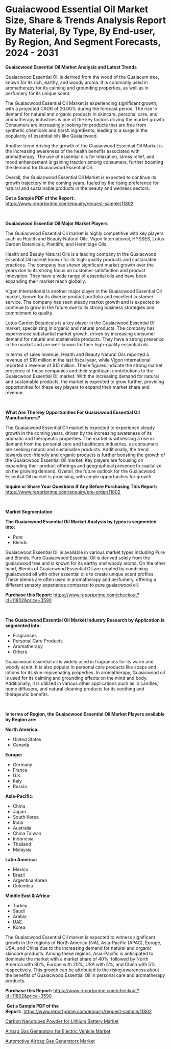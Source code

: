 <p><h1>Guaiacwood Essential Oil Market Size, Share & Trends Analysis Report By Material, By Type, By End-user, By Region, And Segment Forecasts, 2024 - 2031</h1></p><p><strong>Guaiacwood Essential Oil Market Analysis and Latest Trends</strong></p>
<p><p>Guaiacwood Essential Oil is derived from the wood of the Guaiacum tree, known for its rich, earthy, and woody aroma. It is commonly used in aromatherapy for its calming and grounding properties, as well as in perfumery for its unique scent.</p><p>The Guaiacwood Essential Oil Market is experiencing significant growth, with a projected CAGR of 20.00% during the forecast period. The rise in demand for natural and organic products in skincare, personal care, and aromatherapy industries is one of the key factors driving the market growth. Consumers are increasingly looking for products that are free from synthetic chemicals and harsh ingredients, leading to a surge in the popularity of essential oils like Guaiacwood.</p><p>Another trend driving the growth of the Guaiacwood Essential Oil Market is the increasing awareness of the health benefits associated with aromatherapy. The use of essential oils for relaxation, stress relief, and mood enhancement is gaining traction among consumers, further boosting the demand for Guaiacwood Essential Oil.</p><p>Overall, the Guaiacwood Essential Oil Market is expected to continue its growth trajectory in the coming years, fueled by the rising preference for natural and sustainable products in the beauty and wellness sectors.</p></p>
<p><strong>Get a Sample PDF of the Report:&nbsp;</strong> <a href="https://www.reportprime.com/enquiry/request-sample/11802">https://www.reportprime.com/enquiry/request-sample/11802</a></p>
<p>&nbsp;</p>
<p><strong>Guaiacwood Essential Oil Major Market Players</strong></p>
<p><p>The Guaiacwood Essential Oil market is highly competitive with key players such as Health and Beauty Natural Oils, Vigon International, HYSSES, Lotus Garden Botanicals, Plantlife, and Hermitage Oils. </p><p>Health and Beauty Natural Oils is a leading company in the Guaiacwood Essential Oil market known for its high-quality products and sustainable practices. The company has shown significant market growth over the years due to its strong focus on customer satisfaction and product innovation. They have a wide range of essential oils and have been expanding their market reach globally.</p><p>Vigon International is another major player in the Guaiacwood Essential Oil market, known for its diverse product portfolio and excellent customer service. The company has seen steady market growth and is expected to continue to grow in the future due to its strong business strategies and commitment to quality.</p><p>Lotus Garden Botanicals is a key player in the Guaiacwood Essential Oil market, specializing in organic and natural products. The company has experienced substantial market growth, driven by increasing consumer demand for natural and sustainable products. They have a strong presence in the market and are well-known for their high-quality essential oils.</p><p>In terms of sales revenue, Health and Beauty Natural Oils reported a revenue of $10 million in the last fiscal year, while Vigon International reported a revenue of $15 million. These figures indicate the strong market presence of these companies and their significant contributions to the Guaiacwood Essential Oil market. With the increasing demand for natural and sustainable products, the market is expected to grow further, providing opportunities for these key players to expand their market share and revenue.</p></p>
<p>&nbsp;</p>
<p><strong>What Are The Key Opportunities For Guaiacwood Essential Oil Manufacturers?</strong></p>
<p><p>The Guaiacwood Essential Oil market is expected to experience steady growth in the coming years, driven by the increasing awareness of its aromatic and therapeutic properties. The market is witnessing a rise in demand from the personal care and healthcare industries, as consumers are seeking natural and sustainable products. Additionally, the trend towards eco-friendly and organic products is further boosting the growth of the Guaiacwood Essential Oil market. Key players are focusing on expanding their product offerings and geographical presence to capitalize on the growing demand. Overall, the future outlook for the Guaiacwood Essential Oil market is promising, with ample opportunities for growth.</p></p>
<p><strong>Inquire or Share Your Questions If Any Before Purchasing This Report:</strong> <a href="https://www.reportprime.com/enquiry/pre-order/11802">https://www.reportprime.com/enquiry/pre-order/11802</a></p>
<p>&nbsp;</p>
<p><strong>Market Segmentation</strong></p>
<p><strong>The Guaiacwood Essential Oil Market Analysis by types is segmented into:</strong></p>
<p><ul><li>Pure</li><li>Blends</li></ul></p>
<p><p>Guaiacwood Essential Oil is available in various market types including Pure and Blends. Pure Guaiacwood Essential Oil is derived solely from the guaiacwood tree and is known for its earthy and woody aroma. On the other hand, Blends of Guaiacwood Essential Oil are created by combining guaiacwood oil with other essential oils to create unique scent profiles. These blends are often used in aromatherapy and perfumery, offering a different sensory experience compared to pure guaiacwood oil.</p></p>
<p><strong>Purchase this Report:&nbsp;</strong><a href="https://www.reportprime.com/checkout?id=11802&price=3590">https://www.reportprime.com/checkout?id=11802&price=3590</a></p>
<p>&nbsp;</p>
<p><strong>The Guaiacwood Essential Oil Market Industry Research by Application is segmented into:</strong></p>
<p><ul><li>Fragrances</li><li>Personal Care Products</li><li>Aromatherapy</li><li>Others</li></ul></p>
<p><p>Guaiacwood essential oil is widely used in fragrances for its warm and woody scent. It is also popular in personal care products like soaps and lotions for its skin-rejuvenating properties. In aromatherapy, Guaiacwood oil is used for its calming and grounding effects on the mind and body. Additionally, it is utilized in various other applications such as in candles, home diffusers, and natural cleaning products for its soothing and therapeutic benefits.</p></p>
<p>&nbsp;</p>
<p><strong>In terms of Region, the Guaiacwood Essential Oil Market Players available by Region are:</strong></p>
<p>
    <p> <strong> North America: </strong>
        <ul>
            <li>United States</li>
            <li>Canada</li>
        </ul>
        </p> 
    <p> <strong> Europe: </strong>
        <ul>
            <li>Germany</li>
            <li>France</li>
            <li>U.K.</li>
            <li>Italy</li>
            <li>Russia</li>
        </ul>
        </p> 
    <p> <strong> Asia-Pacific: </strong>
        <ul>
            <li>China</li>
            <li>Japan</li>
            <li>South Korea</li>
            <li>India</li>
            <li>Australia</li>
            <li>China Taiwan</li>
            <li>Indonesia</li>
            <li>Thailand</li>
            <li>Malaysia</li>
        </ul>
        </p> 
    <p> <strong> Latin America: </strong>
        <ul>
            <li>Mexico</li>
            <li>Brazil</li>
            <li>Argentina Korea</li>
            <li>Colombia</li>
        </ul>
        </p> 
    <p> <strong> Middle East & Africa: </strong>
        <ul>
            <li>Turkey</li>
            <li>Saudi</li>
            <li>Arabia</li>
            <li>UAE</li>
            <li>Korea</li>
        </ul>
    </p>
    </p>
<p><p>The Guaiacwood Essential Oil market is expected to witness significant growth in the regions of North America (NA), Asia-Pacific (APAC), Europe, USA, and China due to the increasing demand for natural and organic skincare products. Among these regions, Asia-Pacific is anticipated to dominate the market with a market share of 40%, followed by North America with 30%, Europe with 20%, USA with 5%, and China with 5%, respectively. This growth can be attributed to the rising awareness about the benefits of Guaiacwood Essential Oil in personal care and aromatherapy products.</p></p>
<p><strong>Purchase this Report: </strong><a href="https://www.reportprime.com/checkout?id=11802&price=3590">https://www.reportprime.com/checkout?id=11802&price=3590</a></p>
<p>&nbsp;<strong>Get a Sample PDF of the Report:&nbsp;&nbsp;</strong><a href="https://www.reportprime.com/enquiry/request-sample/11802">https://www.reportprime.com/enquiry/request-sample/11802</a></p>
<p><strong></strong></p>
<p><p><a href="https://view.publitas.com/reportprime-1/carbon-nanotubes-powder-for-lithium-battery-market-size-market-trends-and-growth-outlook-forecasted-for-period-from-2023-to-2030/">Carbon Nanotubes Powder for Lithium Battery Market</a></p><p><a href="https://view.publitas.com/reportprime-1/airbag-gas-generators-for-electric-vehicle-market-size-growth-and-forecast-from-2023-2030/">Airbag Gas Generators for Electric Vehicle Market</a></p><p><a href="https://view.publitas.com/reportprime-1/automotive-airbag-gas-generators-market-size-evaluating-its-market-trends-growth-and-projections-2023-2030/">Automotive Airbag Gas Generators Market</a></p></p>